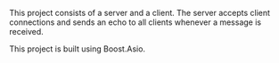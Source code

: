 This project consists of a server and a client.
The server accepts client connections and sends an echo to all clients whenever a message is received.

This project is built using Boost.Asio.
